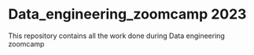 # Data_engineering_zoomcamp 2023
This repository contains all the work done during Data engineering zoomcamp 
